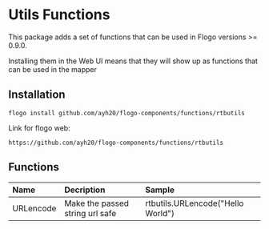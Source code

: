 # Utils Functions
This package adds a set of functions that can be used in Flogo versions >= 0.9.0.

Installing them in the Web UI means that they will show up as functions that can be used in the mapper


## Installation

```CLI
flogo install github.com/ayh20/flogo-components/functions/rtbutils
```
Link for flogo web:
```
https://github.com/ayh20/flogo-components/functions/rtbutils
```

## Functions

| Name         | Decription             | Sample                                                |
|:-------------|:-----------------------|:------------------------------------------------------|
| URLencode      | Make the passed string url safe |   rtbutils.URLencode(\"Hello World\") |
